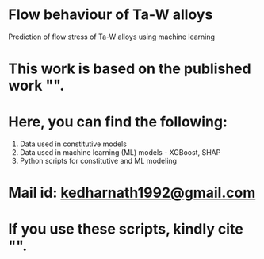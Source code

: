 # Flow behaviour of Ta-W alloys 
Prediction of flow stress of Ta-W alloys using machine learning

# This work is based on the published work "".

# Here, you can find the following:
1. Data used in constitutive models 
2. Data used in machine learning (ML) models - XGBoost, SHAP
3. Python scripts for constitutive and ML modeling

# Mail id: kedharnath1992@gmail.com 
# If you use these scripts, kindly cite "".

